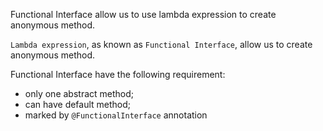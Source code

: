 Functional Interface allow us to use lambda expression to create anonymous method.

`Lambda expression`, as known as `Functional Interface`, allow us to create anonymous method.

Functional Interface have the following requirement:

- only one abstract method;
- can have default method;
- marked by `@FunctionalInterface` annotation


